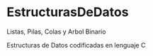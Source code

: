 # EstructurasDeDatos
Listas, Pilas, Colas y Arbol Binario

Estructuras de Datos codificadas en lenguaje C
